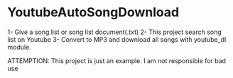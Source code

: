 # YoutubeAutoSongDownload
1- Give a song list or song list document(.txt)
2- This project search song list on Youtube
3- Convert to MP3 and download all songs with youtube_dl module.

ATTEMPTION: This project is just an example. I am not responsible for bad use

